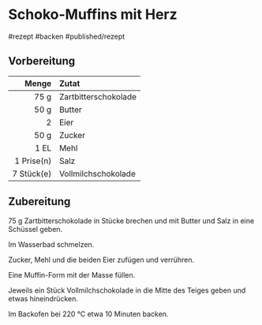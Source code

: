 # Schoko-Muffins mit Herz

#rezept #backen #published/rezept  

## Vorbereitung

|      Menge | Zutat                |
| ----------:|:-------------------- |
|       75 g | Zartbitterschokolade |
|       50 g | Butter               |
|          2 | Eier                 | 
|       50 g | Zucker               |
|       1 EL | Mehl                 |
| 1 Prise(n) | Salz                 |
| 7 Stück(e) | Vollmilchschokolade  |

## Zubereitung

 75 g Zartbitterschokolade in Stücke brechen und mit Butter und Salz in eine Schüssel geben.
 
 Im Wasserbad schmelzen. 
 
 Zucker, Mehl und die beiden Eier zufügen und verrühren.
 
Eine Muffin-Form mit der Masse füllen. 

Jeweils ein Stück Vollmilchschokolade in die Mitte des Teiges geben und etwas hineindrücken. 

Im Backofen bei 220 °C etwa 10 Minuten backen.

